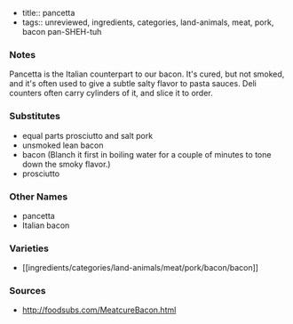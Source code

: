 - title:: pancetta
- tags:: unreviewed, ingredients, categories, land-animals, meat, pork, bacon
pan-SHEH-tuh

### Notes
Pancetta is the Italian counterpart to our bacon. It's cured, but not smoked, and it's often used to give a subtle salty flavor to pasta sauces. Deli counters often carry cylinders of it, and slice it to order.

### Substitutes
* equal parts prosciutto and salt pork
* unsmoked lean bacon
* bacon (Blanch it first in boiling water for a couple of minutes to tone down the smoky flavor.)
* prosciutto

### Other Names

* pancetta
* Italian bacon

### Varieties

* [[ingredients/categories/land-animals/meat/pork/bacon/bacon]]

### Sources
* http://foodsubs.com/MeatcureBacon.html

